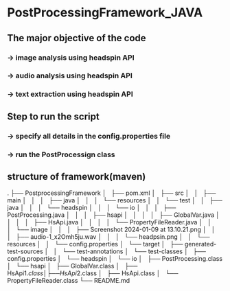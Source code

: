 # PostProcessingFramework_JAVA
## The major objective of the code 
### -> image analysis using headspin API
### -> audio analysis using headspin API
### -> text extraction using headspin API 

## Step to run the script
### -> specify all details in the config.properties file
### -> run the PostProcessign class

## structure of framework(maven)
.
├── PostprocessingFramework
│   ├── pom.xml
│   ├── src
│   │   ├── main
│   │   │   ├── java
│   │   │   └── resources
│   │   └── test
│   │       ├── java
│   │       │   └── headspin
│   │       │       └── io
│   │       │           ├── PostProcessing.java
│   │       │           ├── hsapi
│   │       │           │   ├── GlobalVar.java
│   │       │           │   ├── HsApi.java
│   │       │           │   └── PropertyFileReader.java
│   │       │           └── image
│   │       │               ├── Screenshot 2024-01-09 at 13.10.21.png
│   │       │               ├── audio-1_x2Omh5ju.wav
│   │       │               └── headpsin.png
│   │       └── resources
│   │           └── config.properties
│   └── target
│       ├── generated-test-sources
│       │   └── test-annotations
│       └── test-classes
│           ├── config.properties
│           └── headspin
│               └── io
│                   ├── PostProcessing.class
│                   └── hsapi
│                       ├── GlobalVar.class
│                       ├── HsApi$1.class
│                       ├── HsApi$2.class
│                       ├── HsApi.class
│                       └── PropertyFileReader.class
└── README.md

